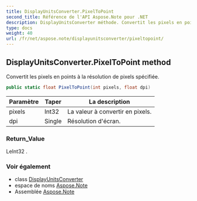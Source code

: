 ```yaml
---
title: DisplayUnitsConverter.PixelToPoint
second_title: Référence de l'API Aspose.Note pour .NET
description: DisplayUnitsConverter méthode. Convertit les pixels en points à la résolution de pixels spécifiée.
type: docs
weight: 40
url: /fr/net/aspose.note/displayunitsconverter/pixeltopoint/
---
```

## DisplayUnitsConverter.PixelToPoint method

Convertit les pixels en points à la résolution de pixels spécifiée.

```csharp
public static float PixelToPoint(int pixels, float dpi)
```

| Paramètre | Taper | La description |
| --- | --- | --- |
| pixels | Int32 | La valeur à convertir en pixels. |
| dpi | Single | Résolution d'écran. |

### Return_Value

LeInt32 .

### Voir également

* class [DisplayUnitsConverter](../)
* espace de noms [Aspose.Note](../../displayunitsconverter/)
* Assemblée [Aspose.Note](../../../)


